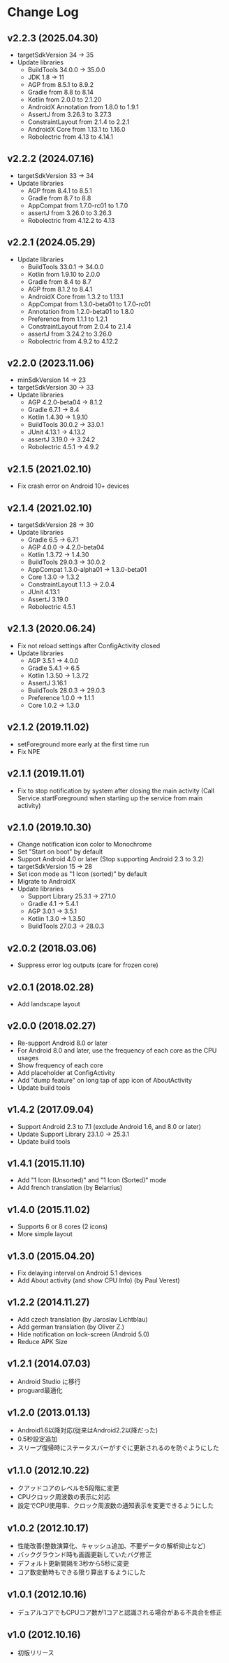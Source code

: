 Change Log
==========

v2.2.3 (2025.04.30)
-------------------
- targetSdkVersion 34 -> 35
- Update libraries
  - BuildTools 34.0.0 -> 35.0.0
  - JDK 1.8 -> 11
  - AGP from 8.5.1 to 8.9.2
  - Gradle from 8.8 to 8.14
  - Kotlin from 2.0.0 to 2.1.20
  - AndroidX Annotation from 1.8.0 to 1.9.1
  - AssertJ from 3.26.3 to 3.27.3
  - ConstraintLayout from 2.1.4 to 2.2.1
  - AndroidX Core from 1.13.1 to 1.16.0
  - Robolectric from 4.13 to 4.14.1

v2.2.2 (2024.07.16)
-------------------
- targetSdkVersion 33 -> 34
- Update libraries
  - AGP from 8.4.1 to 8.5.1
  - Gradle from 8.7 to 8.8
  - AppCompat from 1.7.0-rc01 to 1.7.0
  - assertJ from 3.26.0 to 3.26.3
  - Robolectric from 4.12.2 to 4.13

v2.2.1 (2024.05.29)
-------------------
- Update libraries
  - BuildTools 33.0.1 -> 34.0.0
  - Kotlin from 1.9.10 to 2.0.0
  - Gradle from 8.4 to 8.7
  - AGP from 8.1.2 to 8.4.1
  - AndroidX Core from 1.3.2 to 1.13.1
  - AppCompat from 1.3.0-beta01 to 1.7.0-rc01
  - Annotation from 1.2.0-beta01 to 1.8.0
  - Preference from 1.1.1 to 1.2.1
  - ConstraintLayout from 2.0.4 to 2.1.4
  - assertJ from 3.24.2 to 3.26.0
  - Robolectric from 4.9.2 to 4.12.2

v2.2.0 (2023.11.06)
-------------------
- minSdkVersion 14 -> 23
- targetSdkVersion 30 -> 33
- Update libraries
  - AGP 4.2.0-beta04 -> 8.1.2
  - Gradle 6.7.1 -> 8.4
  - Kotlin 1.4.30 -> 1.9.10
  - BuildTools 30.0.2 -> 33.0.1
  - JUnit 4.13.1 -> 4.13.2
  - assertJ 3.19.0 -> 3.24.2
  - Robolectric 4.5.1 -> 4.9.2

v2.1.5 (2021.02.10)
-------------------
- Fix crash error on Android 10+ devices

v2.1.4 (2021.02.10)
-------------------
- targetSdkVersion 28 -> 30
- Update libraries
  - Gradle 6.5 -> 6.7.1
  - AGP 4.0.0 -> 4.2.0-beta04
  - Kotlin 1.3.72 -> 1.4.30
  - BuildTools 29.0.3 -> 30.0.2
  - AppCompat 1.3.0-alpha01 -> 1.3.0-beta01
  - Core 1.3.0 -> 1.3.2
  - ConstraintLayout 1.1.3 -> 2.0.4
  - JUnit 4.13.1
  - AssertJ 3.19.0
  - Robolectric 4.5.1

v2.1.3 (2020.06.24)
-------------------
- Fix not reload settings after ConfigActivity closed
- Update libraries
  - AGP 3.5.1 -> 4.0.0
  - Gradle 5.4.1 -> 6.5
  - Kotlin 1.3.50 -> 1.3.72
  - AssertJ 3.16.1
  - BuildTools 28.0.3 -> 29.0.3
  - Preference 1.0.0 -> 1.1.1
  - Core 1.0.2 -> 1.3.0

v2.1.2 (2019.11.02)
-------------------
- setForeground more early at the first time run
- Fix NPE

v2.1.1 (2019.11.01)
-------------------
- Fix to stop notification by system after closing the main activity
(Call Service.startForeground when starting up the service from main activity)

v2.1.0 (2019.10.30)
-------------------
- Change notification icon color to Monochrome
- Set "Start on boot" by default
- Support Android 4.0 or later (Stop supporting Android 2.3 to 3.2)
- targetSdkVersion 15 -> 28
- Set icon mode as "1 Icon (sorted)" by default
- Migrate to AndroidX
- Update libraries
  - Support Library 25.3.1 -> 27.1.0
  - Gradle 4.1 -> 5.4.1
  - AGP 3.0.1 -> 3.5.1
  - Kotlin 1.3.0 -> 1.3.50
  - BuildTools 27.0.3 -> 28.0.3

v2.0.2 (2018.03.06)
-------------------
- Suppress error log outputs (care for frozen core)

v2.0.1 (2018.02.28)
-------------------
- Add landscape layout

v2.0.0 (2018.02.27)
-------------------
- Re-support Android 8.0 or later
- For Android 8.0 and later, use the frequency of each core as the CPU usages
- Show frequency of each core
- Add placeholder at ConfigActivity
- Add "dump feature" on long tap of app icon of AboutActivity
- Update build tools

v1.4.2 (2017.09.04)
-------------------
- Support Android 2.3 to 7.1 (exclude Android 1.6, and 8.0 or later)
- Update Support Library 23.1.0 -> 25.3.1
- Update build tools

v1.4.1 (2015.11.10)
-------------------
- Add "1 Icon (Unsorted)" and "1 Icon (Sorted)" mode
- Add french translation (by Belarrius)

v1.4.0 (2015.11.02)
-------------------
- Supports 6 or 8 cores (2 icons)
- More simple layout

v1.3.0 (2015.04.20)
-------------------
- Fix delaying interval on Android 5.1 devices
- Add About activity (and show CPU Info) (by Paul Verest)

v1.2.2 (2014.11.27)
-------------------
- Add czech translation (by Jaroslav Lichtblau)
- Add german translation (by Oliver Z.)
- Hide notification on lock-screen (Android 5.0)
- Reduce APK Size

v1.2.1 (2014.07.03)
-------------------
- Android Studio に移行
- proguard最適化

v1.2.0 (2013.01.13)
-------------------
- Android1.6以降対応(従来はAndroid2.2以降だった)
- 0.5秒設定追加
- スリープ復帰時にステータスバーがすぐに更新されるのを防ぐようにした

v1.1.0 (2012.10.22)
-------------------
- クアッドコアのレベルを5段階に変更
- CPUクロック周波数の表示に対応
- 設定でCPU使用率、クロック周波数の通知表示を変更できるようにした

v1.0.2 (2012.10.17)
-------------------
- 性能改善(整数演算化、キャッシュ追加、不要データの解析抑止など)
- バックグラウンド時も画面更新していたバグ修正
- デフォルト更新間隔を3秒から5秒に変更
- コア数変動時もできる限り算出するようにした

v1.0.1 (2012.10.16)
-------------------
- デュアルコアでもCPUコア数が1コアと認識される場合がある不具合を修正

v1.0 (2012.10.16)
-------------------
- 初版リリース
